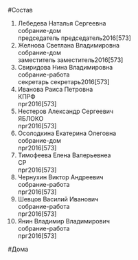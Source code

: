 #Состав  
1. Лебедева Наталья Сергеевна  
    собрание-дом  
    председатель председатель2016[573]  
2. Желнова Светлана Владимировна  
    собрание-дом  
    заместитель заместитель2016[573]  
3. Свиридова Нина Владимировна  
    собрание-работа  
    секретарь секретарь2016[573]  
4. Иванова Раиса Петровна  
    КПРФ  
    прг2016[573]  
5. Нестеров Александр Сергеевич  
    ЯБЛОКО  
    прг2016[573]  
6. Осолодкина Екатерина Олеговна  
    собрание-дом  
    прг2016[573]  
7. Тимофеева Елена Валерьевнеа  
    СР  
    прг2016[573]  
8. Чернухин Виктор Андреевич  
    собрание-работа  
    прг2016[573]  
9. Шевцов Василий Иванович  
    собрание-работа  
    прг2016[573]  
10. Янин Владимир Владимирович  
    собрание-работа  
    прг2016[573]  
  
#Дома  
